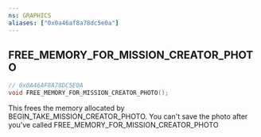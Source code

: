 ```yaml
---
ns: GRAPHICS
aliases: ["0x0a46af8a78dc5e0a"]
---
```

## FREE_MEMORY_FOR_MISSION_CREATOR_PHOTO

```c
// 0x0A46AF8A78DC5E0A
void FREE_MEMORY_FOR_MISSION_CREATOR_PHOTO();
```

This frees the memory allocated by BEGIN_TAKE_MISSION_CREATOR_PHOTO. You can't save the photo after you've called FREE_MEMORY_FOR_MISSION_CREATOR_PHOTO

